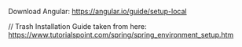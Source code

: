 Download Angular:
https://angular.io/guide/setup-local



// Trash
Installation Guide taken from here:
https://www.tutorialspoint.com/spring/spring_environment_setup.htm
